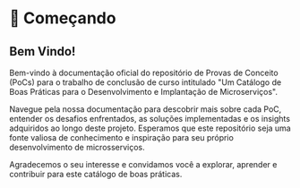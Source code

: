 # 📓 Começando

## Bem Vindo!

Bem-vindo à documentação oficial do repositório de Provas de Conceito (PoCs) para o trabalho de conclusão de curso intitulado "Um Catálogo de Boas Práticas para o Desenvolvimento e Implantação de Microserviços".

Navegue pela nossa documentação para descobrir mais sobre cada PoC, entender os desafios enfrentados, as soluções implementadas e os insights adquiridos ao longo deste projeto. Esperamos que este repositório seja uma fonte valiosa de conhecimento e inspiração para seu próprio desenvolvimento de microsserviços.

Agradecemos o seu interesse e convidamos você a explorar, aprender e contribuir para este catálogo de boas práticas.
